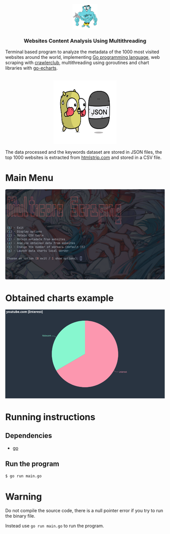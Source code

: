 <!-- PROJECT LOGO -->
<br />
<div align="center">
  <a href="https://github.com/Johanx22x/multicore-project">
    <img src="images/golangroutines-2612414795.png" alt="Logo" width="80" height="80">
  </a>

  <h3 align="center">Websites Content Analysis Using Multithreading</h3>
</div>

Terminal based program to analyze the metadata of the 1000 most visited websites around the world, 
implementing [Go programming language](https://go.dev/), web scraping with [crawlerclub](https://github.com/crawlerclub/ce), 
multithreading using goroutines and chart libraries with [go-echarts](https://github.com/go-echarts/go-echarts). 
<!--and a local web server to host the charts.-->

<br />
<div align="center">
  <a href="https://github.com/Johanx22x/multicore-project">
    <img src="images/gopher-vs-json.png" alt="JSON" width="200" height="200">
  </a>
</div>

The data processed and the keywords dataset are stored in JSON files, the top 1000 websites is extracted from 
[htmlstrip.com](https://www.htmlstrip.com/alexa-top-1000-most-visited-websites#) and stored in a CSV file.

# Main Menu

![Main Menu](https://raw.githubusercontent.com/Johanx22x/multicore-project/master/images/main-menu.png)

# Obtained charts example

![Chart example](https://raw.githubusercontent.com/Johanx22x/multicore-project/master/images/chart-example.png)

# Running instructions

## Dependencies

- [go](https://go.dev/dl/)

## Run the program 
```bash
$ go run main.go
```

# Warning

Do not compile the source code, there is a null pointer error if you try to run the binary file.

Instead use `go run main.go` to run the program.

